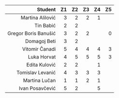 | Student |              Z1 | Z2 | Z3 | Z4 | Z5
| ---: | ---: | ---: | ---: | ---: | ---: |
| Martina Alilović |      3 | 2  |  2 | 1  |    |
| Tin Babić |             2 | 2  |    |    |    |
| Gregor Boris Banušić |  3 | 2  |  2 |    |  0 |
| Domagoj Beti |          3 | 2  |    |    |    |
| Vitomir Čanadi |        5 | 4  |  4 |  4 |  3 |
| Luka Horvat |           4 | 5  |  5 | 5  |  3 |
| Edita Kulović |         2 | 2  |    | 1  |    |
| Tomislav Levanić |      4 | 3  |  3 | 3  |    |
| Martina Lučan |         1 | 1  |  2 | 1  |    |
| Ivan Posavčević |       5 | 2  |    | 5  |    |
